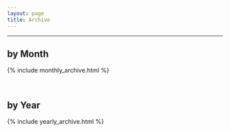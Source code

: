 ```yaml
---
layout: page
title: Archive
---
```

-------------
## by Month
{% include monthly_archive.html %}

<br/>

## by Year
{% include yearly_archive.html %}